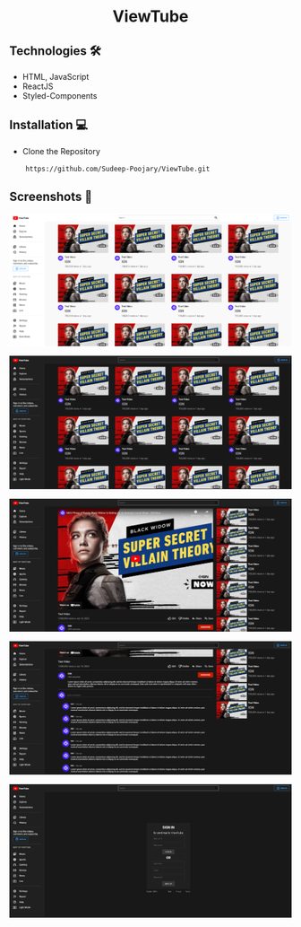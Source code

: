 <h1 align="center"> ViewTube </h1>

## Technologies 🛠️

- HTML, JavaScript
- ReactJS
- Styled-Components

## Installation 💻

- Clone the Repository
     
```bash
    https://github.com/Sudeep-Poojary/ViewTube.git
```

## Screenshots 📸

<div align="center">

![ViewTube HomePage](./src/img/Home_Page_2.png "Home Page")

![ViewTube HomePage](./src/img/Home_Page_1.png "Home Page")

![ViewTube VideoPage](./src/img/Video_Page_1.png "Video Page")

![ViewTube VideoPage](./src/img/Video_Page_2.png "Video Page")

![ViewTube SignInPage](./src/img/SignIn_Page.png "SignIn Page")

</div>
